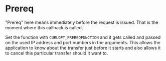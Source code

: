 # Prereq

"Prereq" here means immediately before the request is issued. That is the
moment where this callback is called.

Set the function with `CURLOPT_PREREQFUNCTION` and it gets called and passed
on the used IP address and port numbers in the arguments. This allows the
application to know about the transfer just before it starts and also allows
it to cancel this particular transfer should it want to.
